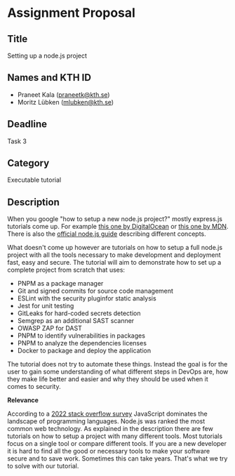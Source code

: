 # Assignment Proposal

## Title

Setting up a node.js project

## Names and KTH ID

  - Praneet Kala (praneetk@kth.se)
  - Moritz Lübken (mlubken@kth.se)

## Deadline
Task 3

## Category
Executable tutorial

## Description
When you google "how to setup a new node.js project?" mostly express.js tutorials come up. 
For example [this one by DigitalOcean](https://www.digitalocean.com/community/tutorials/how-to-set-up-a-node-js-application-for-production-on-ubuntu-20-04)
or [this one by MDN](https://developer.mozilla.org/en-US/docs/Learn/Server-side/Express_Nodejs/development_environment).
There is also the [official node.js guide](https://nodejs.org/en/docs/guides) describing different concepts.

What doesn't come up however are tutorials on how to setup a full node.js project with all the tools necessary
to make development and deployment fast, easy and secure. The tutorial will aim to demonstrate how to set up a complete
project from scratch that uses:

- PNPM as a package manager
- Git and signed commits for source code management
- ESLint with the security pluginfor static analysis
- Jest for unit testing
- GitLeaks for hard-coded secrets detection
- Semgrep as an additional SAST scanner
- OWASP ZAP for DAST
- PNPM to identify vulnerabilities in packages
- PNPM to analyze the dependencies licenses
- Docker to package and deploy the application

The tutorial does not try to automate these things. Instead the goal is for the user to gain some understanding of what different steps in DevOps are,
how they make life better and easier and why they should be used when it comes to security.

**Relevance**

According to a [2022 stack overflow survey](https://survey.stackoverflow.co/2022/#most-popular-technologies-language) JavaScript dominates the landscape of programming languages.
Node.js was ranked the most common web technology. As explained in the description there are few tutorials on how to setup a project with many different tools.
Most tutorials focus on a single tool or compare different tools.
If you are a new developer it is hard to find all the good or necessary tools to make your software secure and to save work. Sometimes this can take years.
That's what we try to solve with our tutorial.
